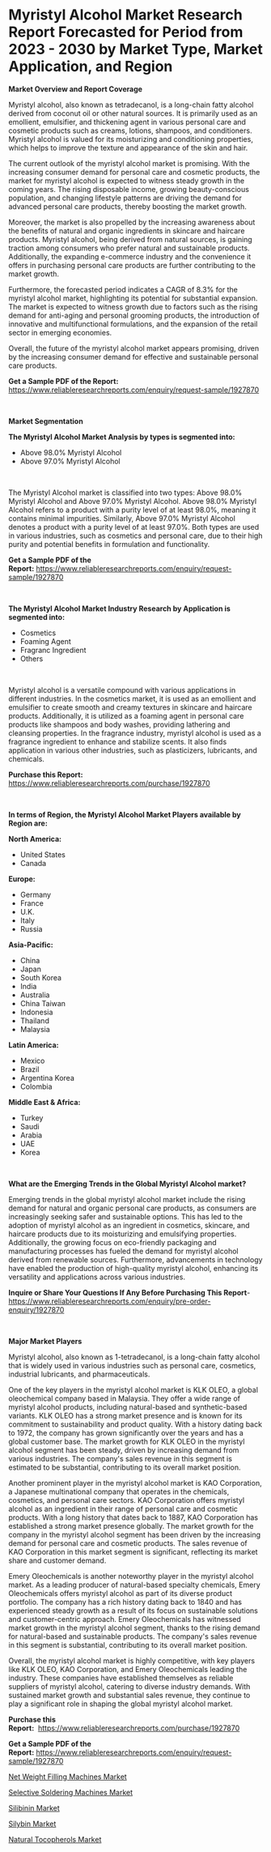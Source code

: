 <p><h1>Myristyl Alcohol Market Research Report Forecasted for Period from 2023 -  2030 by Market Type, Market Application, and Region</h1></p><p><strong>Market Overview and Report Coverage</strong></p>
<p><p>Myristyl alcohol, also known as tetradecanol, is a long-chain fatty alcohol derived from coconut oil or other natural sources. It is primarily used as an emollient, emulsifier, and thickening agent in various personal care and cosmetic products such as creams, lotions, shampoos, and conditioners. Myristyl alcohol is valued for its moisturizing and conditioning properties, which helps to improve the texture and appearance of the skin and hair.</p><p>The current outlook of the myristyl alcohol market is promising. With the increasing consumer demand for personal care and cosmetic products, the market for myristyl alcohol is expected to witness steady growth in the coming years. The rising disposable income, growing beauty-conscious population, and changing lifestyle patterns are driving the demand for advanced personal care products, thereby boosting the market growth.</p><p>Moreover, the market is also propelled by the increasing awareness about the benefits of natural and organic ingredients in skincare and haircare products. Myristyl alcohol, being derived from natural sources, is gaining traction among consumers who prefer natural and sustainable products. Additionally, the expanding e-commerce industry and the convenience it offers in purchasing personal care products are further contributing to the market growth.</p><p>Furthermore, the forecasted period indicates a CAGR of 8.3% for the myristyl alcohol market, highlighting its potential for substantial expansion. The market is expected to witness growth due to factors such as the rising demand for anti-aging and personal grooming products, the introduction of innovative and multifunctional formulations, and the expansion of the retail sector in emerging economies.</p><p>Overall, the future of the myristyl alcohol market appears promising, driven by the increasing consumer demand for effective and sustainable personal care products.</p></p>
<p><strong>Get a Sample PDF of the Report:</strong> <a href="https://www.reliableresearchreports.com/enquiry/request-sample/1927870">https://www.reliableresearchreports.com/enquiry/request-sample/1927870</a></p>
<p>&nbsp;</p>
<p><strong>Market Segmentation</strong></p>
<p><strong>The Myristyl Alcohol Market Analysis by types is segmented into:</strong></p>
<p><ul><li>Above 98.0% Myristyl Alcohol</li><li>Above 97.0% Myristyl Alcohol</li></ul></p>
<p>&nbsp;</p>
<p><p>The Myristyl Alcohol market is classified into two types: Above 98.0% Myristyl Alcohol and Above 97.0% Myristyl Alcohol. Above 98.0% Myristyl Alcohol refers to a product with a purity level of at least 98.0%, meaning it contains minimal impurities. Similarly, Above 97.0% Myristyl Alcohol denotes a product with a purity level of at least 97.0%. Both types are used in various industries, such as cosmetics and personal care, due to their high purity and potential benefits in formulation and functionality.</p></p>
<p><strong>Get a Sample PDF of the Report:</strong>&nbsp;<a href="https://www.reliableresearchreports.com/enquiry/request-sample/1927870">https://www.reliableresearchreports.com/enquiry/request-sample/1927870</a></p>
<p>&nbsp;</p>
<p><strong>The Myristyl Alcohol Market Industry Research by Application is segmented into:</strong></p>
<p><ul><li>Cosmetics</li><li>Foaming Agent</li><li>Fragranc Ingredient</li><li>Others</li></ul></p>
<p>&nbsp;</p>
<p><p>Myristyl alcohol is a versatile compound with various applications in different industries. In the cosmetics market, it is used as an emollient and emulsifier to create smooth and creamy textures in skincare and haircare products. Additionally, it is utilized as a foaming agent in personal care products like shampoos and body washes, providing lathering and cleansing properties. In the fragrance industry, myristyl alcohol is used as a fragrance ingredient to enhance and stabilize scents. It also finds application in various other industries, such as plasticizers, lubricants, and chemicals.</p></p>
<p><strong>Purchase this Report:</strong>&nbsp; <a href="https://www.reliableresearchreports.com/purchase/1927870">https://www.reliableresearchreports.com/purchase/1927870</a></p>
<p>&nbsp;</p>
<p><strong>In terms of Region, the Myristyl Alcohol Market Players available by Region are:</strong></p>
<p>
    <p> <strong> North America: </strong>
        <ul>
            <li>United States</li>
            <li>Canada</li>
        </ul>
        </p> 
    <p> <strong> Europe: </strong>
        <ul>
            <li>Germany</li>
            <li>France</li>
            <li>U.K.</li>
            <li>Italy</li>
            <li>Russia</li>
        </ul>
        </p> 
    <p> <strong> Asia-Pacific: </strong>
        <ul>
            <li>China</li>
            <li>Japan</li>
            <li>South Korea</li>
            <li>India</li>
            <li>Australia</li>
            <li>China Taiwan</li>
            <li>Indonesia</li>
            <li>Thailand</li>
            <li>Malaysia</li>
        </ul>
        </p> 
    <p> <strong> Latin America: </strong>
        <ul>
            <li>Mexico</li>
            <li>Brazil</li>
            <li>Argentina Korea</li>
            <li>Colombia</li>
        </ul>
        </p> 
    <p> <strong> Middle East & Africa: </strong>
        <ul>
            <li>Turkey</li>
            <li>Saudi</li>
            <li>Arabia</li>
            <li>UAE</li>
            <li>Korea</li>
        </ul>
    </p>
    </p>
<p>&nbsp;</p>
<p><strong>What are the Emerging Trends in the Global Myristyl Alcohol market?</strong></p>
<p><p>Emerging trends in the global myristyl alcohol market include the rising demand for natural and organic personal care products, as consumers are increasingly seeking safer and sustainable options. This has led to the adoption of myristyl alcohol as an ingredient in cosmetics, skincare, and haircare products due to its moisturizing and emulsifying properties. Additionally, the growing focus on eco-friendly packaging and manufacturing processes has fueled the demand for myristyl alcohol derived from renewable sources. Furthermore, advancements in technology have enabled the production of high-quality myristyl alcohol, enhancing its versatility and applications across various industries.</p></p>
<p><strong>Inquire or Share Your Questions If Any Before Purchasing This Report</strong>- <a href="https://www.reliableresearchreports.com/enquiry/pre-order-enquiry/1927870">https://www.reliableresearchreports.com/enquiry/pre-order-enquiry/1927870</a></p>
<p>&nbsp;</p>
<p><strong>Major Market Players</strong></p>
<p><p>Myristyl alcohol, also known as 1-tetradecanol, is a long-chain fatty alcohol that is widely used in various industries such as personal care, cosmetics, industrial lubricants, and pharmaceuticals.</p><p>One of the key players in the myristyl alcohol market is KLK OLEO, a global oleochemical company based in Malaysia. They offer a wide range of myristyl alcohol products, including natural-based and synthetic-based variants. KLK OLEO has a strong market presence and is known for its commitment to sustainability and product quality. With a history dating back to 1972, the company has grown significantly over the years and has a global customer base. The market growth for KLK OLEO in the myristyl alcohol segment has been steady, driven by increasing demand from various industries. The company's sales revenue in this segment is estimated to be substantial, contributing to its overall market position.</p><p>Another prominent player in the myristyl alcohol market is KAO Corporation, a Japanese multinational company that operates in the chemicals, cosmetics, and personal care sectors. KAO Corporation offers myristyl alcohol as an ingredient in their range of personal care and cosmetic products. With a long history that dates back to 1887, KAO Corporation has established a strong market presence globally. The market growth for the company in the myristyl alcohol segment has been driven by the increasing demand for personal care and cosmetic products. The sales revenue of KAO Corporation in this market segment is significant, reflecting its market share and customer demand.</p><p>Emery Oleochemicals is another noteworthy player in the myristyl alcohol market. As a leading producer of natural-based specialty chemicals, Emery Oleochemicals offers myristyl alcohol as part of its diverse product portfolio. The company has a rich history dating back to 1840 and has experienced steady growth as a result of its focus on sustainable solutions and customer-centric approach. Emery Oleochemicals has witnessed market growth in the myristyl alcohol segment, thanks to the rising demand for natural-based and sustainable products. The company's sales revenue in this segment is substantial, contributing to its overall market position.</p><p>Overall, the myristyl alcohol market is highly competitive, with key players like KLK OLEO, KAO Corporation, and Emery Oleochemicals leading the industry. These companies have established themselves as reliable suppliers of myristyl alcohol, catering to diverse industry demands. With sustained market growth and substantial sales revenue, they continue to play a significant role in shaping the global myristyl alcohol market.</p></p>
<p><strong>Purchase this Report:</strong>&nbsp;&nbsp;<a href="https://www.reliableresearchreports.com/purchase/1927870">https://www.reliableresearchreports.com/purchase/1927870</a></p>
<p></p>
<p><strong>Get a Sample PDF of the Report:</strong>&nbsp;<a href="https://www.reliableresearchreports.com/enquiry/request-sample/1927870">https://www.reliableresearchreports.com/enquiry/request-sample/1927870</a></p>
<p><p><a href="https://medium.com/@kiannoel89776554/decoding-net-weight-filling-machines-market-metrics-market-share-trends-and-growth-patterns-b79c673fc58f">Net Weight Filling Machines Market</a></p><p><a href="https://medium.com/@ziansann43365/selective-soldering-machines-market-share-evolution-and-market-growth-trends-2023-2030-d51ee7590135">Selective Soldering Machines Market</a></p><p><a href="https://github.com/Chiragrp26/Market-Research-Report-List-1/blob/main/silibinin-market.md">Silibinin Market</a></p><p><a href="https://github.com/santosh758595/Market-Research-Report-List-1/blob/main/silybin-market.md">Silybin Market</a></p><p><a href="https://medium.com/@chiragreportprime4/natural-tocopherols-market-size-and-market-trends-complete-industry-overview-2023-to-2030-5c67aef2aa63">Natural Tocopherols Market</a></p></p>